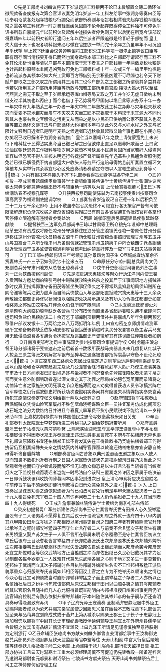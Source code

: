 <!-- { "loadSidebar": true } -->
　　○先是工部尚书刘麟议将天下岁派题派工料银两不论已未徵解置文簿二循环催徵照款备查俟报有次第会官详议奏免明年岁派一年工科左给事中张润身等奏曰臣等顷奉明诏蒙各处起存钱粮尽行蠲免而该部所奏则与诏旨若相背驰夫起存钱粮军国经常之需各项工料修造一时之费轻重缓急固自不伦今起存既得停免工料独不可停免乎诏书所载自嘉靖元年以前积欠及起解中途损失者停免则元年以后犹在所宽今该部议将嘉靖四年以前积欠者即行逮问五年以后坐派者严限追徵是纶音轻于部劄而  皇上失大信于天下也况各项料银未必尽徵在官兹欲一举而完十余年之负虽丰年不可况凶年乎伏望  皇上敕下廷臣会议务遵明诏将工部积欠工料等项一概停止麟等议曰臣等职有司存固当清核要非得已而然也润身欲将本部工料比之户部起存谓起存而工料不免其论未析也臣等请以户部与本部所取于天下者言之户部钱量一年两徵夏税秋粮是也计亩起科原额本重间遇凶荒故可免也工部银料或十年一次或三年一编里甲均徭是也轮流派办其额本轻如大兴工赏即百方移借别无余积虽凶荒不可尽蠲也若令天下财赋户部取之工部又取之所谓用其三用其二也今户部免之工部徵之所谓裒其多益其寡也若以所用言之户部所用非臣等所敢与知若工部所用自宫殿  陵寝大婚大葬以至征代燕赏之需无不取之至于岁额承运等库巾帽等局又取之万工并作岁无虚日徵纳未到借支过半其初也以丙应丁而今也借丁于乙势将尽甲国何以堪且此等派办系十年一办一年灾中有九年熟系三年一办者一年灾中有二年熟故此工料之办非尽灾年也夫秋收灾而夏麦不灾地亩灾而舟车不灾农夫灾而工匠不灾银取于本料取于末其源大不同也若其末也豪右负之官解侵之污吏又从而染之是以小民虽已供纳而公家不获其入也况臣等置立循环文簿其法与户部循环大约相同本年将尽此外又与水程水程之外又与宽限计文移到日近者已是明年麦熟之候远者已近秋收其起徵又踰年事也即在小民亦易办矣况已收已解者乎为润身者能推广  皇仁当以嘉靖八年之数上请傥蒙宽免上未派行下难科扰于民得沾实惠今当已徵已解之日但欲停止直足以惠养奸欺而已  上曰宽征恤民朝廷恩典工作银料等物岁用之数皆不可缺且小民逋负固所当宽若奸人侵盗岂宜容纵但恐官不得人查核未明还行各抚按严督所属查先年遇革系小民逋负者照例宽免若已徵已解侵费不纳者部运大户收头人等务严行追赔毋得姑息前所奏置立循环文簿稽考从实举行其余事宜尽心区处应奏请者奏请定夺勿以人言輙生避忌润身等＜锍-釒＞内有擦抹字样擡头不齐下礼部参看得旨润身等姑各夺俸二月
　　○乙卯初敬一亭成赏赉馆阁儒臣詹事兼学士霍韬詹事兼侍讲学士黄绾侍讲学士张潮许诰席春太常寺少卿兼侍读谢丕皆不与辅臣杨一清等以为言  上命给赏韬视董＜王巳＞等绾潮诰春丕视穆孔晖等
　　○升狭西按察司副使陈轼为云南按察使贵州按察司佥事高贲亨为福建副使提调学校
　　○工部奏各省岁造叚疋自正德十年以后积负至二十二万七千余疋即今  上用不敷虽奉旨召买恐终不可继宜行各抚按官严督有司依限徵解庶积负渐完收买之费渐省诏收买叚疋已有前旨各省宿逋其令抚按官将各掌印官停俸立限追解有违慢者参奏处治
　　○丙辰  诚孝昭皇后忌辰遣建昌侯张延龄祭  献陵
　　○提督狭西三边军务兵部尚书王琼以甘肃等卫所仓粮先年设郎中总理既经革去须有责成议将原任凉州分守道移住庄浪分管庄浪镇羌仓粮一带原任甘州分巡道移住凉州分管凉州永昌镇番古浪千户所仓粮甘州管粮佥事照旧管理甘州等五卫并山丹卫高台千户所仓粮肃州兵备副使就近管理肃州卫镇夷千户所仓粮西宁兵备副使就近管理西宁卫各监督管粮通判等官稽考出纳禁革奸弊及一应军马屯田夫站事务报可
　　○丁巳工部左侍郎何诏三年考绩录其孙景昂为国子生
○西城咸宜坊军余齐贤妻林氏一产三子诏如例赏钞十锭米五石
　　○命原任分守凉州副总兵周尚文仍充副总兵分守肃州地方从总督王琼奏荐也
　　○戊午升吏部验封司署员外郎主事刘一正为狭西按察司副使
　　○先是海贼胡天惠钱滂等聚众行劫江洋间内使王铭入贡回贼方邀劫商舶铭引弓射中贼贼就攻铭执铭杀之投其尸于江事闻诏地方捕贼甚急时仪真卫指挥郭淮守备田茂等皆坐失事侄俸久之不得常熟县知县胡凤侦知贼所在阴令淮等陈兵江徼为虚声而自简兵快数百人与丞邹阳直抵贼穴擒天惠等十三人余众解散操江都御史孙修以状闻诏以强贼即处决枭示胡凤及有功人役令操江都御史如赏格奖劳之郭淮田茂等准开俸余众仍督所属严限缉捕
　　○己未宣府巡抚都御史刘源清题称大虏临边粮草缺乏各营兵马分布按伏而直隶各省起运钱粮久逋不至即河东运司积负盐价民粮尚该二十余万乞于部库别项银两借补并将嘉靖八年年例银两预乞移借户部议发银十二万两给之以八万两抵明年年例  上曰宣府密迩京师虏情难测军储所宜预备既称缺乏依拟动支部库官银运送该镇趁时籴买分发要害以备主客兵马支用无致侵渔浪费各省逋负令抚按官及巡盐御史严督徵解其有违误应住俸降级者如例行
　　○升南京吏部考功司主事陈琛为贵州按察司佥事提调学校
○时虏寇庄浪总督王琼分部诸将于要害遮击之前后斩首十数级所获战马夷器甚众未几虏复从红城子入掠会三原主簿张文明解赏军银布至猝与之遇遂被害都指挥袁英以守备不设论死琼上＜锍-釒＞言庄凉东西二路虏众夹居出没靡定追之则望尘远遁稍间则乘虚复来加以山路崄巇仓卒闻警趋避无及故凡公差官舍经行客旅必军人防护乃保无虞袁英委守甫及十日方闻虏报已即出境追逐与坐视者不同况奋勇先登摧锋陷敌者未蒙寸帛之赏而变生意外防御稍疏者遂以深文律之其于功罪之际曷由劝惩乞宽英罪而录诸将之功恤阵亡者之家旌张文明死事之节庶恩施溥而边人劝矣得旨获功人员令琼犒赏阵亡官军厚恤之仍行巡按御史将所获功次查勘明实奏闻其有隐匿失事情弊指实参究袁英所犯其原情议奏定夺张文明给银十两以为营葬之资
　　○赵府辅国将军祐椋奏山西潞城贼众凭恃山险官军屡战不胜乞亟命晓畅谋略文臣一员往督军务仿成化间项忠攻石城之法分为数路约日并进且今春夏亢旱军费不赀小民赋税或不能给请以一岁禄米助军饷  上嘉祐椋捐禄供军有体国恤民之忠令写敕褒奖禄米如旧关支
　　○辛酉礼部奏刊太医院医士李梦鹤所进三科秘书从之诏给梦鹤冠带听用
　　○郑府革爵盟津王长子祐橏先以黄河清称贺  上赐敕奖谕迎敕至府宣毕郑王留置府中不与祐橏祐橏屡请不得因奏状郑王亦奏盟津王违法失爵事且言敕在本府与在祐橏府无异也事下礼部议原降敕书宜还祐橏郑王恡不肯发其失在王得旨敕书乃奖谕祐橏者郑王何得执留仍互相奏辩殊失亲亲之情姑贳内外辅导官罪亟以敕谕还祐橏祐橏亦宜安静自处毋得听谗自启衅端
　　○刑部奏言臣闻古昔象以典刑盖悬画五刑之象以示人使人见而知畏不敢犯也近者行刑之日囚人家属皆诉鼓状先遣校尉留刑日暮乃决当此之时聚观者倦怠而归守护者饥馁而解不惟无以儆众抑恐易以生奸且法有当斩者有当绞者灯火之下监视甚难而凌迟者岂能一时尽法自今该科三覆奏之外许囚之家属于临决前一日即诉鼓状该科收执伺薄暮同本囚事犯封进次日  皇上清心审察将应决应留姓名午前传旨午后不须渎奏即便行刑庶得白日示众兼免意外之虞＜锍-釒＞入  上曰览奏足见诛恶劝善之道依拟遂著为令已诏法司暂免行刑是年审录重囚应决者一百三十九人奉旨免死充军者三十四人有词再问者二十七人仍令系狱者二十九人其当刑者四十九人得缓死
　　○壬戌升詹事兼翰林院侍讲学士黄绾为南京礼部右侍郎
　　○癸亥初提督两广军务新建伯兵部尚书王守仁奏言岑氏世有田州人心久服岑猛虽殁有子二人诸夷莫不愿得复立其后议于开设流官知府之外就于该府四十八甲内割其八甲降设田州立岑猛之子邦相授以署州事吏目隶之知府三年著有劳绩照流官升转以承岑氏之祀时部议岑猛四子而守仁止言存者二人与前奏不合且猛次子邦彦生有嫡长男娇童又娶卢苏女生子一人俱不言所在事属未明诏令覆勘至是守仁奏言臣初议立岑氏后该府土目及耆老皆言岑猛四子长邦佐妻张氏出次邦彦妾林氏出次邦辅外婢所生次邦相妾韦氏出猛嬖溺林氏而张失爱故邦佐自幼出继武靖而以邦彦承袭今邦彦既死宜立邦佐时臣等窃议武靖地方正当猺贼之冲而邦佐出继已久民心归戴况其才力足以制御各猺今欲更立一人殊难其代兼恐失武靖各目之心则于地方又多生一事莫若仍还邦佐于武靖而立其次子邦辅时各目执称邦辅外婢所生名实不正惟邦相系猛正派质貌厚重众心归服继岑氏者莫如邦相臣等因议土官之立专为不绝岑氏以顺诸夷之情也今众心若此宜可俯顺故当时直断邦辅非岑猛之子而止谓岑猛之子存者二人亦所以正名慎始杜后日之纷争也乞敕该部俯从原议立邦相于田州以曲顺各夷之情其岑邦辅者听其以官职名目随往庶几人心允服得旨既查勘明白岑邦相准授田州署州事吏目仍听流官知府控制后有勤劳依拟升擢岑邦辅听于本州随住其岑邦彦的有子嗣与否还查明具奏毋得隐漏致有再词
　　○甲子辽府光泽王宠瀤奏  圣制燕弁忠静冠服中外臣工受赐得服者咸以为荣乞并赐宗亲官属使之因服思义虽在幽独不忘敬戒章下礼部议宗室至亲与品稍异宜别降成式或于燕弁上第从减杀以赐亲王郡王世子长子于忠静冠上第加增饰以赐将军中尉其长史审理纪善教授伴读俱辅导王躬宜比在外府州县儒学官令皆服之仪宾虽有品级非儒流不宜滥及  上曰光泽王所请足见谨德慎独至意待朕别为定制颁行
○乙丑命辅臣张璁尚书方献夫刘麟少卿曾直姜清都给事中王汝梅御史赵兑兵部员外郎骆用卿及钦天监监副等官李鉴等往  天寿山相阅  中宫大行皇后陵地璁等还奏袄儿峪及橡子岭二处地吉  上命建陵于袄儿峪命礼部行钦天监择日告  祖工部办协兴工且曰天时渐寒土工重大必须经理周慎不可促迫仍先建香殿一所备迎梓宫乃遣驸马都尉崔元邬景和谢诏祭告  七陵尚书方献夫祭告  天寿山尚书刘麟祭告后土司工之神侍郎何诏督理工程
